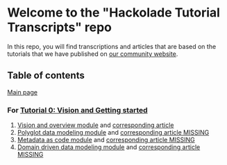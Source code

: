 # Welcome to the "Hackolade Tutorial Transcripts" repo
In this repo, you will find transcriptions and articles that are based on the tutorials that we have published on [our community website](https://community.hackolade.com/slides/all).

## Table of contents
[Main page](https://github.com/rvanbruggen/HackoladeTutorialTranscripts)

### For [Tutorial 0: Vision and Getting started](https://community.hackolade.com/slides/hackolade-studio-tutorial-0-vision-getting-started-6)
1. [Vision and overview module](https://community.hackolade.com/slides/slide/vision-overview-55?fullscreen=1) and [corresponding article](https://github.com/rvanbruggen/HackoladeTutorialTranscripts/blob/main/Tutorial%20-%20Getting%20Started%20part%201%20-%20Overview.md)
2. [Polyglot data modeling module](https://community.hackolade.com/slides/slide/polyglot-data-modeling-50?fullscreen=1) and [corresponding article MISSING]()
3. [Metadata as code module](https://community.hackolade.com/slides/slide/metadata-as-code-51?fullscreen=1) and [corresponding article MISSING]()
4. [Domain driven data modeling module](https://community.hackolade.com/slides/slide/domain-driven-data-modeling-52?fullscreen=1) and [corresponding article MISSING]()


